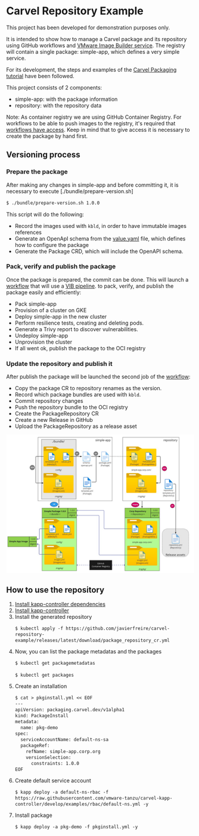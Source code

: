 # Carvel Repository Example

This project has been developed for demonstration purposes only.

It is intended to show how to manage a Carvel package and its repository using GitHub workflows and
[VMware Image Builder service](https://github.com/vmware-labs/vmware-image-builder-action).
The registry will contain a single package: simple-app, which defines a very simple service.

For its development, the steps and examples of the
[Carvel Packaging tutorial](https://carvel.dev/kapp-controller/docs/v0.34.0/packaging-tutorial/) have been followed.

This project consists of 2 components:
- simple-app: with the package information
- repository: with the repository data

Note: As container registry we are using GitHub Container Registry. For workflows to be able to push images to the registry, it's required
that [workflows have access](https://docs.github.com/en/packages/learn-github-packages/configuring-a-packages-access-control-and-visibility#ensuring-workflow-access-to-your-package).
Keep in mind that to give access it is necessary to create the package by hand first.

## Versioning process

### Prepare the package

After making any changes in simple-app and before committing it, it is necessary to execute [./bundle/prepare-version.sh]

```bash
$ ./bundle/prepare-version.sh 1.0.0
```

This script will do the following:

- Record the images used with `kbld`, in order to have immutable images references
- Generate an OpenApI schema from the [value.yaml](./simple-app/bundle/config/values.yml) file, which defines how to configure the package
- Generate the Package CRD, which will include the OpenAPI schema.

### Pack, verify and publish the package

Once the package is prepared, the commit can be done. This will launch a [workflow](.github/workflows/simple-app.yml) that will use a
[VIB pipeline](.vib/simple-app.json).  to pack, verify, and publish the package easily and efficiently:

- Pack simple-app
- Provision of a cluster on GKE
- Deploy simple-app in the new cluster
- Perform resilience tests, creating and deleting pods.
- Generate a Trivy report to discover vulnerabilities.
- Undeploy simple-app
- Unprovision the cluster
- If all went ok, publish the package to the OCI registry

### Update the repository and publish it

After publish the package will be launched the second job of the [workflow](.github/workflows/simple-app.yml):
- Copy the package CR to repository renames as the version.
- Record which package bundles are used with `kbld`.
- Commit repository changes
- Push the repository bundle to the OCI registry
- Create the PackageRepository CR
- Create a new Release in GitHub
- Upload the PackageRepository as a release asset

![Diagram](assets/diagram.jpg)

## How to use the repository

1. [Install kapp-controller dependencies](https://carvel.dev/kapp-controller/docs/v0.34.0/packaging-tutorial/#installing-kapp-controller-dependencies)
2. [Install kapp-controller](https://carvel.dev/kapp-controller/docs/v0.34.0/packaging-tutorial/#i-believe-i-was-promised-kapp-controller)
3. Install the generated repository
    ```shell
    $ kubectl apply -f https://github.com/javierfreire/carvel-repository-example/releases/latest/download/package_repository_cr.yml
    ```
4. Now, you can list the package metadatas and the packages
    ```shell
    $ kubectl get packagemetadatas
   
    $ kubectl get packages
    ```
5. Create an installation
    ```shell
    $ cat > pkginstall.yml << EOF
    ---
    apiVersion: packaging.carvel.dev/v1alpha1
    kind: PackageInstall
    metadata:
      name: pkg-demo
    spec:
      serviceAccountName: default-ns-sa
      packageRef:
        refName: simple-app.corp.org
        versionSelection:
          constraints: 1.0.0
    EOF
    ```
6. Create default service account  
    ```shell
    $ kapp deploy -a default-ns-rbac -f https://raw.githubusercontent.com/vmware-tanzu/carvel-kapp-controller/develop/examples/rbac/default-ns.yml -y
    ```
8. Install package
    ```shell
    $ kapp deploy -a pkg-demo -f pkginstall.yml -y
    ```
